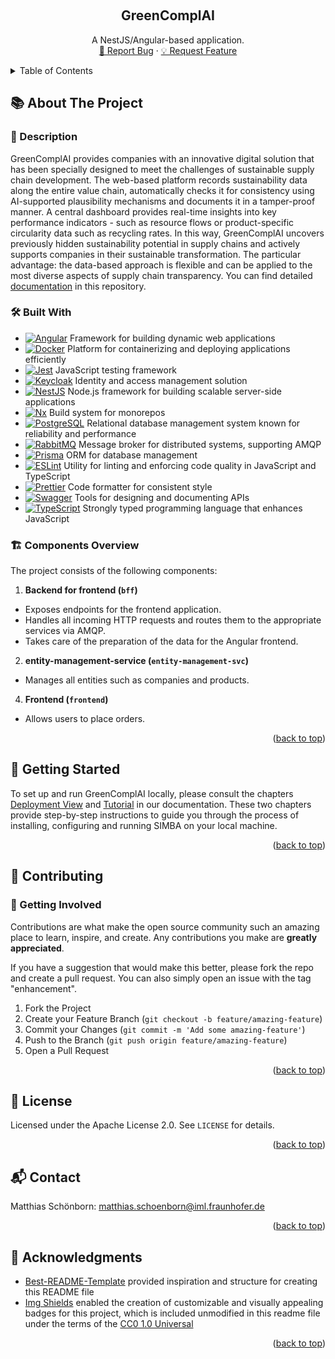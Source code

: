 <a id="readme-top"></a>

<br />
<div align="center">
<h2 align="center">GreenComplAI</h3>
  <p align="center">
    A NestJS/Angular-based application.
    <br />
    <a href="https://github.com/fraunhofer-iml/greencomplai/issues/new?labels=bug&template=bug-report---.md">🐞 Report Bug</a> &middot;
    <a href="https://github.com/fraunhofer-iml/greencomplai/issues/new?labels=enhancement&template=feature-request---.md">💡 Request Feature</a>
  </p>
</div>

<details>
  <summary>Table of Contents</summary>
  <ol>
    <li>
      <a href="#about-the-project">📚 About The Project</a>
      <ul><li><a href="#description">📄 Description</a></li></ul>
      <ul><li><a href="#built-with">🛠️ Built With</a></li></ul>
      <ul><li><a href="#components-overview">🏗️ Components Overview</a></li></ul>
    </li>
    </li>
    <li><a href="#getting-started">🚀 Getting Started</a></li>
    <li>
      <a href="#contributing">🤝 Contributing</a>
      <ul><li><a href="#getting-involved">🌟 Getting Involved</a></li></ul>
    </li>
    <li><a href="#license">📜 License</a></li>
    <li><a href="#contact">📬 Contact</a></li>
    <li><a href="#acknowledgments">🙏 Acknowledgments</a></li>
  </ol>
</details>

## 📚 About The Project <a id="about-the-project"></a>

### 📄 Description <a id="description"></a>

GreenComplAI provides companies with an innovative digital solution that has
been specially designed to meet the challenges of sustainable supply chain
development. The web-based platform records sustainability data along the entire
value chain, automatically checks it for consistency using AI-supported
plausibility mechanisms and documents it in a tamper-proof manner. A central
dashboard provides real-time insights into key performance indicators - such as
resource flows or product-specific circularity data such as recycling rates. In
this way, GreenComplAI uncovers previously hidden sustainability potential in
supply chains and actively supports companies in their sustainable
transformation. The particular advantage: the data-based approach is flexible
and can be applied to the most diverse aspects of supply chain transparency. You
can find detailed [documentation](./documentation) in this repository.

### 🛠️ Built With <a id="built-with"></a>

- [![Angular][angular-shield]][angular-url] Framework for building dynamic web
  applications
- [![Docker][docker-shield]][docker-url] Platform for containerizing and
  deploying applications efficiently
- [![Jest][jest-shield]][jest-url] JavaScript testing framework
- [![Keycloak][keycloak-shield]][keycloak-url] Identity and access management
  solution
- [![NestJS][nestjs-shield]][nestjs-url] Node.js framework for building scalable
  server-side applications
- [![Nx][nx-shield]][nx-url] Build system for monorepos
- [![PostgreSQL][postgresql-shield]][postgresql-url] Relational database
  management system known for reliability and performance
- [![RabbitMQ][rabbitmq-shield]][rabbitmq-url] Message broker for distributed
  systems, supporting AMQP
- [![Prisma][prisma-shield]][prisma-url] ORM for database management
- [![ESLint][eslint-shield]][eslint-url] Utility for linting and enforcing code
  quality in JavaScript and TypeScript
- [![Prettier][prettier-shield]][prettier-url] Code formatter for consistent
  style
- [![Swagger][swagger-shield]][swagger-url] Tools for designing and documenting
  APIs
- [![TypeScript][typescript-shield]][typescript-url] Strongly typed programming
  language that enhances JavaScript

### 🏗️ Components Overview <a id="components-overview"></a>

The project consists of the following components:

1. **Backend for frontend (`bff`)**

- Exposes endpoints for the frontend application.
- Handles all incoming HTTP requests and routes them to the appropriate services
  via AMQP.
- Takes care of the preparation of the data for the Angular frontend.

2. **entity-management-service (`entity-management-svc`)**

- Manages all entities such as companies and products.

4. **Frontend (`frontend`)**

- Allows users to place orders.

<p align="right">(<a href="#readme-top">back to top</a>)</p>

## 🚀 Getting Started <a id="getting-started"></a>

To set up and run GreenComplAI locally, please consult the chapters
[Deployment View](https://github.com/fraunhofer-iml/greencomplai/blob/main/documentation/07-deployment-view.adoc)
and
[Tutorial](https://github.com/fraunhofer-iml/greencomplai/blob/main/documentation/12-tutorial.adoc)
in our documentation. These two chapters provide step-by-step instructions to
guide you through the process of installing, configuring and running SIMBA on
your local machine.

<p align="right">(<a href="#readme-top">back to top</a>)</p>

## 🤝 Contributing <a id="contributing"></a>

### 🌟 Getting Involved <a id="getting-involved"></a>

Contributions are what make the open source community such an amazing place to
learn, inspire, and create. Any contributions you make are **greatly
appreciated**.

If you have a suggestion that would make this better, please fork the repo and
create a pull request. You can also simply open an issue with the tag
"enhancement".

1. Fork the Project
2. Create your Feature Branch (`git checkout -b feature/amazing-feature`)
3. Commit your Changes (`git commit -m 'Add some amazing-feature'`)
4. Push to the Branch (`git push origin feature/amazing-feature`)
5. Open a Pull Request

<p align="right">(<a href="#readme-top">back to top</a>)</p>

## 📜 License <a id="license"></a>

Licensed under the Apache License 2.0. See `LICENSE` for details.

<p align="right">(<a href="#readme-top">back to top</a>)</p>

## 📬 Contact <a id="contact"></a>

Matthias Schönborn: matthias.schoenborn@iml.fraunhofer.de

<p align="right">(<a href="#readme-top">back to top</a>)</p>

## 🙏 Acknowledgments <a id="acknowledgments"></a>

- [Best-README-Template](https://github.com/othneildrew/Best-README-Template)
  provided inspiration and structure for creating this README file
- [Img Shields](https://shields.io) enabled the creation of customizable and
  visually appealing badges for this project, which is included unmodified in
  this readme file under the terms of the
  [CC0 1.0 Universal](https://github.com/badges/shields/blob/master/LICENSE)

<p align="right">(<a href="#readme-top">back to top</a>)</p>

<!-- https://www.markdownguide.org/basic-syntax/#reference-style-links -->

[angular-shield]:
  https://img.shields.io/badge/Framework-Angular-DD0031?style=flat&logo=angular
[angular-url]: https://angular.io/
[docker-shield]:
  https://img.shields.io/badge/Platform-Docker-2496ED?style=flat&logo=docker
[docker-url]: https://www.docker.com/
[eslint-shield]:
  https://img.shields.io/badge/Linting-ESLint-4B32C3?style=flat&logo=eslint
[eslint-url]: https://eslint.org/
[hyperledgerbesu-shield]:
  https://img.shields.io/badge/Blockchain-Hyperledger%20Besu-F26822?style=flat&logo=ethereum
[hyperledgerbesu-url]: https://besu.hyperledger.org/
[jest-shield]:
  https://img.shields.io/badge/Testing-Jest-C21325?style=flat&logo=jest
[jest-url]: https://jestjs.io/
[keycloak-shield]:
  https://img.shields.io/badge/Library-Keycloak-DC382D?style=flat&logo=keycloak
[keycloak-url]: https://www.keycloak.org/
[minio-shield]:
  https://img.shields.io/badge/Storage-MinIO-FF6F00?style=flat&logo=minio
[minio-url]: https://min.io/
[nestjs-shield]:
  https://img.shields.io/badge/Framework-NestJS-E0234E?style=flat&logo=nestjs
[nestjs-url]: https://nestjs.com/
[nftfolderblockchainconnector-shield]:
  https://img.shields.io/badge/Library-Blockchain_Connector-F7931A?style=flat&logo=ethereum
[nftfolderblockchainconnector-url]:
  https://github.com/fraunhofer-iml/nft-folder-blockchain-connector
[nftfoldersmartcontracts-shield]:
  https://img.shields.io/badge/Smart_Contracts-Tokenization_Smart_Contracts-F7931A?style=flat&logo=ethereum
[nftfoldersmartcontracts-url]:
  https://github.com/fraunhofer-iml/nft-folder-smart-contracts
[nx-shield]: https://img.shields.io/badge/Tool-Nx-DD0031?style=flat&logo=nrwl
[nx-url]: https://nx.dev/
[postgresql-shield]:
  https://img.shields.io/badge/Database-PostgreSQL-336791?style=flat&logo=postgresql
[postgresql-url]: https://www.postgresql.org/
[prettier-shield]:
  https://img.shields.io/badge/Formatting-Prettier-F7B93E?style=flat&logo=prettier
[prettier-url]: https://prettier.io/
[prisma-shield]:
  https://img.shields.io/badge/ORM-Prisma-2D3748?style=flat&logo=prisma
[prisma-url]: https://www.prisma.io/
[rabbitmq-shield]:
  https://img.shields.io/badge/Message_Broker-RabbitMQ-FF6600?style=flat&logo=rabbitmq
[rabbitmq-url]: https://www.rabbitmq.com/
[rxjs-shield]:
  https://img.shields.io/badge/Library-RxJS-B7178C?style=flat&logo=reactivex
[rxjs-url]: https://rxjs.dev/
[swagger-shield]:
  https://img.shields.io/badge/API-Swagger-85EA2D?style=flat&logo=swagger
[swagger-url]: https://swagger.io/
[tailwindcss-shield]:
  https://img.shields.io/badge/CSS_Framework-TailwindCSS-06B6D4?style=flat&logo=tailwindcss
[tailwindcss-url]: https://tailwindcss.com/
[typescript-shield]:
  https://img.shields.io/badge/Language-TypeScript-007ACC?style=flat&logo=typescript
[typescript-url]: https://www.typescriptlang.org/
